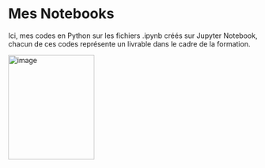 # Mes Notebooks
Ici, mes codes en Python sur les fichiers .ipynb créés sur Jupyter Notebook, chacun de ces codes représente un livrable dans le cadre de la formation.

<img width="174" height="212" alt="image" src="https://github.com/user-attachments/assets/22cc5ae4-8b4a-4aea-b30d-c67b5143e11d" />

